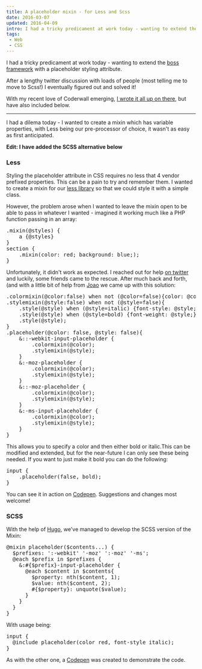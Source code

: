 ```yaml
---
title: A placeholder mixin - for Less and Scss
date: 2016-03-07
updated: 2016-04-09
intro: I had a tricky predicament at work today - wanting to extend the boss framework with a placeholder styling attribute. After a lengthy twitter discussion with loads of people (most ...
tags:
 - Web
 - CSS
---
```


<p>I had a tricky predicament at work today - wanting to extend the <a href="https://github.com/bozboz/boss">boss framework</a> with a placeholder styling attribute.</p>
<p>After a lengthy twitter discussion with loads of people (most telling me to move to Scss!) I eventually figured out and solved it!</p>
<p>With my recent love of Coderwall emerging, <a href="https://coderwall.com/p/84hlga">I wrote it all up on there</a>, but have also included below.</p>
<hr>
<p>I had a dilema today - I wanted to create a mixin which has variable properties, with Less being our pre-processor of choice, it wasn't as easy as first anticipated.</p>
<p><strong>Edit: I have added the SCSS alternative below</strong></p>
<h3>Less</h3>
<p>Styling the placeholder attribute in CSS requires no less that 4 vendor prefixed properties. This can be a pain to try and remember them. I wanted to create a mixin for our <a href="https://github.com/bozboz/boss">less library</a> so that we could style it with a simple class.</p>
<p>However, the problem arose when I wanted to leave the mixin open to be able to pass in whatever I wanted - imagined it working much like a PHP function passing in an array:</p>
<pre class="language-scss">
.mixin(@styles) {
    a {@styles}
}
section {
    .mixin(color: red; background: blue;);
}</pre>
<p>Unfortunately, it didn't work as expected. I reached out for help <a href="https://twitter.com/mikestreety/status/393013481147858944">on twitter</a> and luckily, some friends came to the rescue. After much back and forth, (and with a little bit of help from <a href="https://coderwall.com/joaoeaugusto">Joao</a> we came up with this solution:</p>
<pre class="language-scss">
.colormixin(@color:false) when not (@color=false){color: @color;}
.stylemixin(@style:false) when not (@style=false){
    .style(@style) when (@style=italic) {font-style: @style;}
    .style(@style) when (@style=bold) {font-weight: @style;}
    .style(@style);
}
.placeholder(@color: false, @style: false){
    &::-webkit-input-placeholder {
        .colormixin(@color);
        .stylemixin(@style);
    }
    &:-moz-placeholder {
        .colormixin(@color);
        .stylemixin(@style);
    }
    &::-moz-placeholder {
        .colormixin(@color);
        .stylemixin(@style);
    }
    &:-ms-input-placeholder {
        .colormixin(@color);
        .stylemixin(@style);
    }
}</pre>
<p>This allows you to specify a color and then either bold or italic.This can be modified and extended, but for the near-future I can only see these being needed. If you want to just make it bold you can do the following:</p>
<pre class="language-scss">
input {
    .placeholder(false, bold);
}</pre>
<p>You can see it in action on <a href="http://codepen.io/mikestreety/pen/CoEGL">Codepen</a>. Suggestions and changes most welcome!</p>
<h3>SCSS</h3>
<p>With the help of <a href="https://twitter.com/DarbyBrown">Hugo</a>, we've managed to develop the SCSS version of the Mixin:</p>
<pre class="language-scss">
@mixin placeholder($contents...) {
  $prefixes: ':-webkit' '-moz' ':-moz' '-ms';
  @each $prefix in $prefixes {
    &:#{$prefix}-input-placeholder {
      @each $content in $contents{
        $property: nth($content, 1);
        $value: nth($content, 2);
        #{$property}: unquote($value);
      }
    }
  }
}</pre>
<p>With usage being:</p>
<pre class="language-scss">
input {
  @include placeholder(color red, font-style italic);
}</pre>
<p>As with the other one, a <a href="http://codepen.io/hugo/pen/qfuGB">Codepen</a> was created to demonstrate the code.</p>